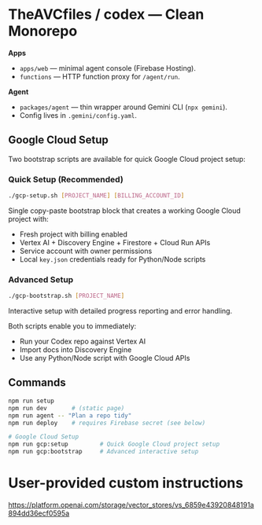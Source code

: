 # TheAVCfiles / codex — Clean Monorepo

**Apps**
- `apps/web` — minimal agent console (Firebase Hosting).
- `functions` — HTTP function proxy for `/agent/run`.

**Agent**
- `packages/agent` — thin wrapper around Gemini CLI (`npx gemini`).
- Config lives in `.gemini/config.yaml`.

## Google Cloud Setup

Two bootstrap scripts are available for quick Google Cloud project setup:

### Quick Setup (Recommended)
```bash
./gcp-setup.sh [PROJECT_NAME] [BILLING_ACCOUNT_ID]
```
Single copy-paste bootstrap block that creates a working Google Cloud project with:
- Fresh project with billing enabled
- Vertex AI + Discovery Engine + Firestore + Cloud Run APIs
- Service account with owner permissions  
- Local `key.json` credentials ready for Python/Node scripts

### Advanced Setup
```bash
./gcp-bootstrap.sh [PROJECT_NAME]
```
Interactive setup with detailed progress reporting and error handling.

Both scripts enable you to immediately:
- Run your Codex repo against Vertex AI
- Import docs into Discovery Engine  
- Use any Python/Node script with Google Cloud APIs

## Commands
```bash
npm run setup
npm run dev       # (static page)
npm run agent -- "Plan a repo tidy"
npm run deploy    # requires Firebase secret (see below)

# Google Cloud Setup
npm run gcp:setup         # Quick Google Cloud project setup
npm run gcp:bootstrap     # Advanced interactive setup
```
# User-provided custom instructions

https://platform.openai.com/storage/vector_stores/vs_6859e43920848191a894dd36ecf0595a
